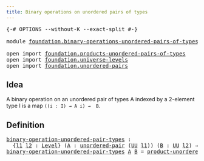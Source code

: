 ```yaml
---
title: Binary operations on unordered pairs of types
---
```


<pre class="Agda"><a id="71" class="Symbol">{-#</a> <a id="75" class="Keyword">OPTIONS</a> <a id="83" class="Pragma">--without-K</a> <a id="95" class="Pragma">--exact-split</a> <a id="109" class="Symbol">#-}</a>

<a id="114" class="Keyword">module</a> <a id="121" href="foundation.binary-operations-unordered-pairs-of-types.html" class="Module">foundation.binary-operations-unordered-pairs-of-types</a> <a id="175" class="Keyword">where</a>

<a id="182" class="Keyword">open</a> <a id="187" class="Keyword">import</a> <a id="194" href="foundation.products-unordered-pairs-of-types.html" class="Module">foundation.products-unordered-pairs-of-types</a>
<a id="239" class="Keyword">open</a> <a id="244" class="Keyword">import</a> <a id="251" href="foundation.universe-levels.html" class="Module">foundation.universe-levels</a>
<a id="278" class="Keyword">open</a> <a id="283" class="Keyword">import</a> <a id="290" href="foundation.unordered-pairs.html" class="Module">foundation.unordered-pairs</a>
</pre>
## Idea

A binary operation on an unordered pair of types A indexed by a 2-element type I is a map `((i : I) → A i) →  B`.

## Definition

<pre class="Agda"><a id="binary-operation-unordered-pair-types"></a><a id="469" href="foundation.binary-operations-unordered-pairs-of-types.html#469" class="Function">binary-operation-unordered-pair-types</a> <a id="507" class="Symbol">:</a>
  <a id="511" class="Symbol">{</a><a id="512" href="foundation.binary-operations-unordered-pairs-of-types.html#512" class="Bound">l1</a> <a id="515" href="foundation.binary-operations-unordered-pairs-of-types.html#515" class="Bound">l2</a> <a id="518" class="Symbol">:</a> <a id="520" href="Agda.Primitive.html#597" class="Postulate">Level</a><a id="525" class="Symbol">}</a> <a id="527" class="Symbol">(</a><a id="528" href="foundation.binary-operations-unordered-pairs-of-types.html#528" class="Bound">A</a> <a id="530" class="Symbol">:</a> <a id="532" href="foundation.unordered-pairs.html#2488" class="Function">unordered-pair</a> <a id="547" class="Symbol">(</a><a id="548" href="foundation-core.universe-levels.html#235" class="Primitive">UU</a> <a id="551" href="foundation.binary-operations-unordered-pairs-of-types.html#512" class="Bound">l1</a><a id="553" class="Symbol">))</a> <a id="556" class="Symbol">(</a><a id="557" href="foundation.binary-operations-unordered-pairs-of-types.html#557" class="Bound">B</a> <a id="559" class="Symbol">:</a> <a id="561" href="foundation-core.universe-levels.html#235" class="Primitive">UU</a> <a id="564" href="foundation.binary-operations-unordered-pairs-of-types.html#515" class="Bound">l2</a><a id="566" class="Symbol">)</a> <a id="568" class="Symbol">→</a> <a id="570" href="foundation-core.universe-levels.html#235" class="Primitive">UU</a> <a id="573" class="Symbol">(</a><a id="574" href="foundation.binary-operations-unordered-pairs-of-types.html#512" class="Bound">l1</a> <a id="577" href="Agda.Primitive.html#810" class="Primitive Operator">⊔</a> <a id="579" href="foundation.binary-operations-unordered-pairs-of-types.html#515" class="Bound">l2</a><a id="581" class="Symbol">)</a>
<a id="583" href="foundation.binary-operations-unordered-pairs-of-types.html#469" class="Function">binary-operation-unordered-pair-types</a> <a id="621" href="foundation.binary-operations-unordered-pairs-of-types.html#621" class="Bound">A</a> <a id="623" href="foundation.binary-operations-unordered-pairs-of-types.html#623" class="Bound">B</a> <a id="625" class="Symbol">=</a> <a id="627" href="foundation.products-unordered-pairs-of-types.html#1091" class="Function">product-unordered-pair-types</a> <a id="656" href="foundation.binary-operations-unordered-pairs-of-types.html#621" class="Bound">A</a> <a id="658" class="Symbol">→</a> <a id="660" href="foundation.binary-operations-unordered-pairs-of-types.html#623" class="Bound">B</a>
</pre>